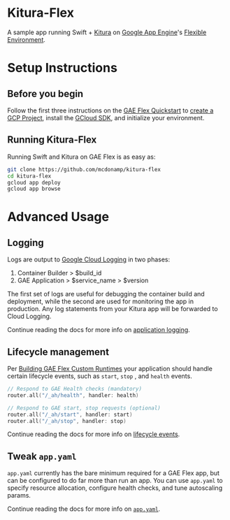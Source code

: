 # Kitura-Flex
A sample app running Swift + [Kitura](http://www.kitura.io/) on
[Google App Engine](https://cloud.google.com/appengine/)'s
[Flexible Environment](https://cloud.google.com/appengine/docs/flexible).

# Setup Instructions

## Before you begin
Follow the first three instructions on the [GAE Flex Quickstart](https://cloud.google.com/appengine/docs/flexible/custom-runtimes/quickstart)
to [create a GCP Project](https://console.cloud.google.com), install the
[GCloud SDK](https://cloud.google.com/sdk), and initialize your environment.

## Running Kitura-Flex
Running Swift and Kitura on GAE Flex is as easy as:

```bash
git clone https://github.com/mcdonamp/kitura-flex
cd kitura-flex
gcloud app deploy
gcloud app browse
```

# Advanced Usage

## Logging

Logs are output to [Google Cloud Logging](https://console.cloud.google.com/logs)
in two phases:
  1. Container Builder > $build_id
  2. GAE Application > $service_name > $version

The first set of logs are useful for debugging the container build and
deployment, while the second are used for monitoring the app in production. Any
log statements from your Kitura app will be forwarded to Cloud Logging.

Continue reading the docs for more info on
[application logging](https://cloud.google.com/appengine/docs/flexible/custom-runtimes/build#logging).

## Lifecycle management
Per [Building GAE Flex Custom Runtimes](https://cloud.google.com/appengine/docs/flexible/custom-runtimes/build)
your application should handle certain lifecycle events, such as `start`, `stop`
, and `health` events.

```swift
// Respond to GAE Health checks (mandatory)
router.all("/_ah/health", handler: health)

// Respond to GAE start, stop requests (optional)
router.all("/_ah/start", handler: start)
router.all("/_ah/stop", handler: stop)
```

Continue reading the docs for more info on
[lifecycle events](https://cloud.google.com/appengine/docs/flexible/custom-runtimes/build#lifecycle_events).

## Tweak `app.yaml`
`app.yaml` currently has the bare minimum required for a GAE Flex app, but can
be configured to do far more than run an app. You can use `app.yaml` to specify
resource allocation, configure health checks, and tune autoscaling params.

Continue reading the docs for more info on
[`app.yaml`](https://cloud.google.com/appengine/docs/flexible/python/configuring-your-app-with-app-yaml).
